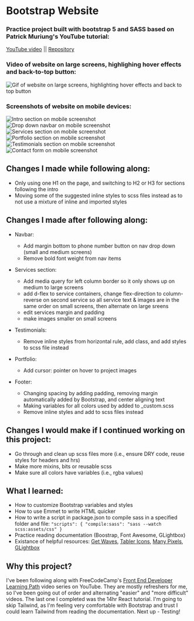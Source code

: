 # Bootstrap Website

### Practice project built with bootstrap 5 and SASS based on Patrick Muriung's YouTube tutorial:

[YouTube video](https://www.youtube.com/watch?v=iJKCj8uAHz8&list=PLWKjhJtqVAbmMuZ3saqRIBimAKIMYkt0E&index=11) ||
[Repository](https://github.com/MuriungiPatrick/Bootstrap-5-portfolio-template/tree/main)

### Video of website on large screens, highlighing hover effects and back-to-top button:
![Gif of website on large screens, highlighting hover effects and back to top button](images/screenshots/videos/bootstrapWebsitePracticeLG.gif)


### Screenshots of website on mobile devices:
![Intro section on mobile screenshot](images/screenshots/images/intro-mobile.jpeg)
![Drop down navbar on mobile screenshot](images/screenshots/images/navbar-mobile.jpeg)
![Services section on mobile screenshot](images/screenshots/images/services-mobile.jpeg)
![Portfolio section on mobile screenshot](images/screenshots/images/portfolio-mobile.jpeg)
![Testimonials section on mobile screenshot](images/screenshots/images/testimonials-mobile.jpeg)
![Contact form on mobile screenshot](images/screenshots/images/contact-mobile.jpeg)

## Changes I made while following along:

* Only using one H1 on the page, and switching to H2 or H3 for sections following the intro
* Moving some of the suggested inline styles to scss files instead as to not use a mixture of inline and imported styles

## Changes I made after following along:

* Navbar:
  * Add margin bottom to phone number button on nav drop down (small and medium screens)
  * Remove bold font weight from nav items
 
* Services section:
  * Add media query for left column border so it only shows up on medium to large screens
  * add d-flex to service containers, change flex-direction to column-reverse on second service so all service text & images are in the same order on small screens, then alternate on large sreens
  * edit services margin and padding
  * make images smaller on small screens
 
* Testimonials:
  * Remove inline styles from horizontal rule, add class, and add styles to scss file instead

* Portfolio:
  * Add cursor: pointer on hover to project images

* Footer:
  * Changing spacing by adding padding, removing margin automatically added by Bootstrap, and center aligning text
  * Making variables for all colors used by added to _custom.scss
  * Remove inline styles and add to scss files instead

## Changes I would make if I continued working on this project:

* Go through and clean up scss files more (i.e., ensure DRY code, reuse styles for headers and hrs)
* Make more mixins, bits or reusable scss
* Make sure all colors have variables (i.e., rgba values)

## What I learned:
* How to customize Bootstrap variables and styles
* How to use Emmet to write HTML quicker
* How to write a script in package.json to compile sass in a specified folder and file:
`
  "scripts": {
    "compile:sass": "sass --watch scss:assets/css"
  }
`
* Practice reading documentation (Boostrap, Font Awesome, GLightbox)
* Existance of helpful resources: [Get Waves](https://getwaves.io/), [Tabler Icons](https://tablericons.com/), [Many Pixels](https://www.manypixels.co/gallery), [GLightbox](https://biati-digital.github.io/glightbox/)

## Why this project?

I've been following along with FreeCodeCamp's [Front End Developer Learning Path](https://www.youtube.com/playlist?list=PLWKjhJtqVAbmMuZ3saqRIBimAKIMYkt0E) video series on YouTube. They are mostly refreshers for me, so I've been going out of order and alternating "easier" and "more difficult" videos. The last one I completed was the 14hr React tutorial. I'm going to skip Tailwind, as I'm feeling very comfortable with Bootstrap and trust I could learn Tailwind from reading the documentation. Next up - Testing!



